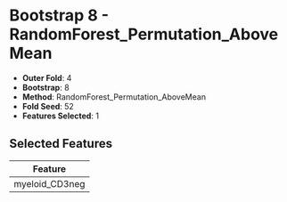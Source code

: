 # Bootstrap 8 - RandomForest_Permutation_AboveMean

- **Outer Fold**: 4
- **Bootstrap**: 8
- **Method**: RandomForest_Permutation_AboveMean
- **Fold Seed**: 52
- **Features Selected**: 1

## Selected Features

| Feature |
|---------|
| myeloid_CD3neg |
